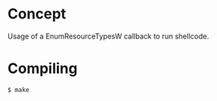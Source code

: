 # Concept

Usage of a EnumResourceTypesW callback to run shellcode.

# Compiling

```bash
$ make
```